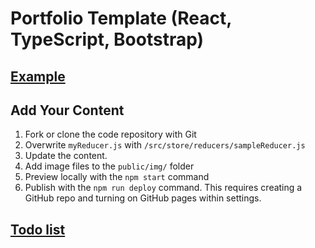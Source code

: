 # Portfolio Template (React, TypeScript, Bootstrap)

## [Example](https://doublejosh.github.com/react-portfolio)

## Add Your Content

1. Fork or clone the code repository with Git
1. Overwrite `myReducer.js` with `/src/store/reducers/sampleReducer.js`
1. Update the content.
1. Add image files to the `public/img/` folder
1. Preview locally with the `npm start` command
1. Publish with the `npm run deploy` command. This requires creating a GitHub repo and turning on GitHub pages within settings.

## [Todo list](https://github.com/doublejosh/react-portfolio/wiki)
